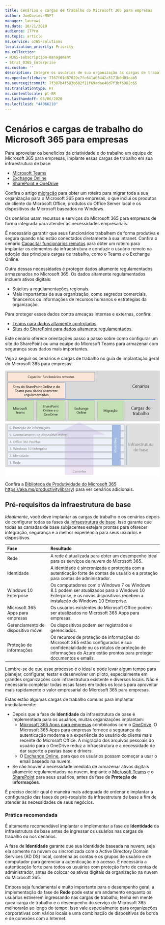 ```yaml
---
title: Cenários e cargas de trabalho do Microsoft 365 para empresas
author: JoeDavies-MSFT
manager: laurawi
ms.date: 10/21/2019
audience: ITPro
ms.topic: article
ms.service: o365-solutions
localization_priority: Priority
ms.collection:
- M365-subscription-management
- Strat_O365_Enterprise
ms.custom: ''
description: Integre os usuários de sua organização às cargas de trabalho de produtividade do Microsoft 365 para empresas.
ms.openlocfilehash: 7767f01d87029c7fc641a65442a5171b0d03eab5
ms.sourcegitcommit: 7f307b4f583b602f11f69adae46d7f3bf6982c65
ms.translationtype: HT
ms.contentlocale: pt-BR
ms.lasthandoff: 05/06/2020
ms.locfileid: "44066210"
---
```

# <a name="microsoft-365-for-enterprise-workloads-and-scenarios"></a>Cenários e cargas de trabalho do Microsoft 365 para empresas

Para aproveitar os benefícios da criatividade e do trabalho em equipe do Microsoft 365 para empresas, implante essas cargas de trabalho em sua infraestrutura de base:

- [Microsoft Teams](teams-workload.md)
- [Exchange Online](exchangeonline-workload.md)
- [SharePoint e OneDrive](sharepoint-online-onedrive-workload.md)

Confira o artigo [migração](migration-microsoft-365-enterprise-workload.md) para obter um roteiro para migrar toda a sua organização para o Microsoft 365 para empresas, o que inclui os produtos de cliente do Microsoft Office, produtos do Office Server local e os dispositivos da Microsoft baseados no Windows.

Os cenários usam recursos e serviços do Microsoft 365 para empresas de forma integrada para atender às necessidades empresariais. 

É necessário garantir que seus funcionários trabalhem de forma produtiva e segura quando não estão conectados diretamente à sua intranet. Confira o cenário [Capacitar funcionários remotos](empower-people-to-work-remotely.md) para obter um roteiro para implantar os elementos da infraestrutura e conduzir o usuário remoto na adoção das principais cargas de trabalho, como o Teams e o Exchange Online.

Outra dessas necessidades é proteger dados altamente regulamentados armazenados no Microsoft 365. Os dados altamente regulamentados incluem ativos digitais:

- Sujeitos a regulamentações regionais.
- Mais importantes de sua organização, como segredos comerciais, financeiros ou informações de recursos humanos e estratégias da organização.

Para proteger esses dados contra ameaças internas e externas, confira:

- [Teams para dados altamente controlados](secure-teams-highly-regulated-data-scenario.md)
- [Sites do SharePoint para dados altamente regulamentados](teams-sharepoint-online-sites-highly-regulated-data.md). 

Este cenário oferece orientações passo a passo sobre como configurar um site do SharePoint ou uma equipe do Microsoft Teams para armazenar com segurança seus dados mais importantes.

Veja a seguir os cenários e cargas de trabalho no guia de implantação geral do Microsoft 365 para empresas:

![Cenários e cargas de trabalho no guia de implantação geral do Microsoft 365 para empresas](media/deploy-workloads/m365-deploy-content-arch-workloads.png)

Confira a [Biblioteca de Produtividade do Microsoft 365](https://aka.ms/productivitylibrary) https://aka.ms/productivitylibrary) para ver cenários adicionais. 

## <a name="foundation-infrastructure-prerequisites"></a>Pré-requisitos da infraestrutura de base

*Idealmente*, você deve implantar as cargas de trabalho e os cenários depois de configurar todas as fases da [infraestrutura de base](deploy-foundation-infrastructure.md). Isso garante que todas as camadas de base subjacentes estejam prontas para oferecer integração, segurança e a melhor experiência para seus usuários e dispositivos.

| Fase | Resultado |
|:-------|:-----|
| Rede | A rede é atualizada para obter um desempenho ideal para os serviços de nuvem do Microsoft 365. |
| Identidade | A identidade é sincronizada e protegida com a autenticação forte de contas de usuário e a proteção para contas de administrador. |
| Windows 10 Enterprise | Os computadores com o Windows 7 ou Windows 8.1 podem ser atualizados para o Windows 10 Enterprise, e os novos dispositivos recebem a instalação do Windows 10 Enterprise. |
| Microsoft 365 Apps para empresas | Os usuários existentes do Microsoft Office podem ser atualizados no Microsoft 365 Apps para empresas. |
| Gerenciamento de dispositivo móvel | Os dispositivos podem ser registrados e gerenciados. |
| Proteção de informações | Os recursos de proteção de informações do Microsoft 365 estão configurados e sua confidencialidade ou os rótulos de proteção de informações do Azure estão prontos para proteger documentos e emails. |

Lembre-se de que esse processo é o ideal e pode levar algum tempo para planejar, configurar, testar e desenvolver um piloto, especialmente em grandes organizações com infraestrutura existente e diversos locais. Não é necessário completar todas essas fases em todos os locais para aproveitar mais rapidamente o valor empresarial do Microsoft 365 para empresas. 

Estas estão algumas cargas de trabalho comuns para implantar imediatamente: 

- Depois que a fase de **Identidade** da infraestrutura de base é implementada para os usuários, muitas organizações implantam:
  - [Microsoft 365 Apps para empresas](office365proplus-infrastructure.md) combinados com o [OneDrive](https://docs.microsoft.com/onedrive/plan-onedrive-enterprise). O Microsoft 365 Apps para empresas fornece a segurança da autenticação moderna e a experiência do usuário do cliente mais recente do Microsoft Office. A migração dos arquivos pessoais do usuário para o OneDrive reduz a infraestrutura e a necessidade de dar suporte a pastas base e drivers.
  - O [Exchange Online](exchangeonline-workload.md), para que os usuários possam começar a usar o email baseado na nuvem.
- Se não houver a necessidade imediata de armazenar ativos digitais altamente regulamentados na nuvem, implante o [Microsoft Teams](teams-workload.md) e o [SharePoint](sharepoint-online-onedrive-workload.md) para seus usuários, antes da fase de **Proteção de informações**.

É preciso decidir qual é maneira mais adequada de ordenar e implantar a configuração das fases de pré-requisito da infraestrutura de base a fim de atender às necessidades de seus negócios.

### <a name="best-practice"></a>Prática recomendada

É altamente recomendável implantar e implementar a fase de **Identidade** da infraestrutura de base antes de ingressar os usuários nas cargas de trabalho ou nos cenários.

A fase de **Identidade** garante que sua identidade baseada na nuvem, seja ela somente na nuvem ou sincronizada com o Active Directory Domain Services (AD DS) local, contenha as contas e os grupos de usuário e de computador para gerenciar a autenticação e o acesso. É necessária a autenticação forte para todos os usuários com proteção forte de contas de administrador, antes de colocar os ativos digitais da organização na nuvem do Microsoft 365.

Embora seja fundamental e muito importante para o desempenho geral, a implementação da fase de **Rede** pode estar em andamento enquanto os usuários estiverem ingressando nas cargas de trabalho; tenha em mente quea carga de trabalho e o desempenho do serviço do Microsoft 365 melhorarão ao longo do tempo. Isso vale especialmente para organizações corporativas com vários locais e uma combinação de dispositivos de borda e de conexões com a Internet.
